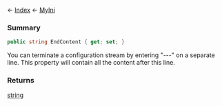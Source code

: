 ← [Index](Api-Index) ← [MyIni](VRage.Game.ModAPI.Ingame.Utilities.MyIni)

### Summary

```csharp
public string EndContent { get; set; }
```

You can terminate a configuration stream by entering "---" on a separate line. This property will contain all the content after this line.

### Returns

[string](System.String)

